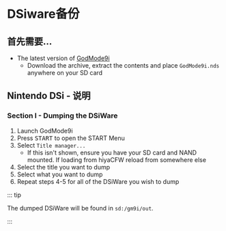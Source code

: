 # DSiware备份

## 首先需要…

- The latest version of [GodMode9i](https://github.com/RocketRobz/godmode9i/releases)
  - Download the archive, extract the contents and place `GodMode9i.nds` anywhere on your SD card

## Nintendo DSi - 说明

### Section I - Dumping the DSiWare

1. Launch GodMode9i
2. Press <kbd>START</kbd> to open the START Menu
3. Select `Title manager...`
   - If this isn't shown, ensure you have your SD card and NAND mounted. If loading from hiyaCFW reload from somewhere else
4. Select the title you want to dump
5. Select what you want to dump
6. Repeat steps 4-5 for all of the DSiWare you wish to dump

::: tip

The dumped DSiWare will be found in `sd:/gm9i/out`.

:::
